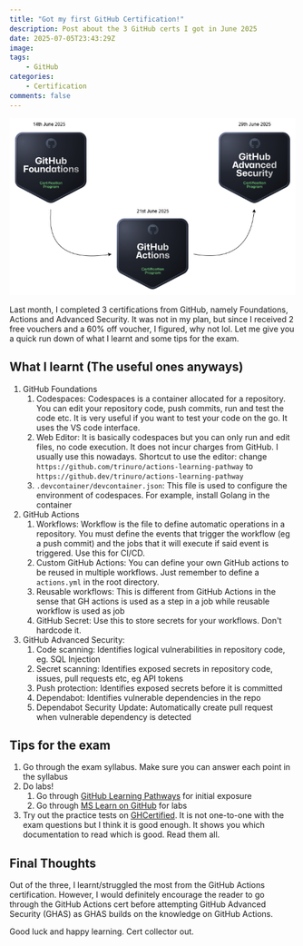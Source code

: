 ```yaml
---
title: "Got my first GitHub Certification!"
description: Post about the 3 GitHub certs I got in June 2025
date: 2025-07-05T23:43:29Z
image: 
tags:
    - GitHub
categories:
    - Certification
comments: false
---
```


![GH Cert Pathway](post/gh-cert-celeberation-post/GitHub_Certification_Pathway.png)

Last month, I completed 3 certifications from GitHub, namely Foundations, Actions and Advanced Security. It was not in my plan, but since I received 2 free vouchers and a 60% off voucher, I figured, why not lol. Let me give you a quick run down of what I learnt and some tips for the exam.

## What I learnt (The useful ones anyways)
1. GitHub Foundations
	1. Codespaces: Codespaces is a container allocated for a repository. You can edit your repository code, push commits, run and test the code etc. It is very useful if you want to test your code on the go. It uses the VS code interface.
	2. Web Editor: It is basically codespaces but you can only run and edit files, no code execution. It does not incur charges from GitHub. I usually use this nowadays. Shortcut to use the editor: change `https://github.com/trinuro/actions-learning-pathway` to `https://github.dev/trinuro/actions-learning-pathway`
	3. `.devcontainer/devcontainer.json`: This file is used to configure the environment of codespaces. For example, install Golang in the container
2. GitHub Actions
	1. Workflows: Workflow is the file to define automatic operations in a repository. You must define the events that trigger the workflow (eg a push commit) and the jobs that it will execute if said event is triggered. Use this for CI/CD.
	2. Custom GitHub Actions: You can define your own GitHub actions to be reused in multiple workflows. Just remember to define a `actions.yml` in the root directory.
	3. Reusable workflows: This is different from GitHub Actions in the sense that GH actions is used as a step in a job while reusable workflow is used as job
	4. GitHub Secret: Use this to store secrets for your workflows. Don't hardcode it.
3. GitHub Advanced Security:
	1. Code scanning: Identifies logical vulnerabilities in repository code, eg. SQL Injection
	2. Secret scanning: Identifies exposed secrets in repository code, issues, pull requests etc, eg API tokens
	3. Push protection: Identifies exposed secrets before it is committed
	4. Dependabot: Identifies vulnerable dependencies in the repo
	5. Dependabot Security Update: Automatically create pull request when vulnerable dependency is detected
## Tips for the exam
1. Go through the exam syllabus. Make sure you can answer each point in the syllabus
2. Do labs!
	1. Go through [GitHub Learning Pathways](https://resources.github.com/learn/pathways/) for initial exposure
	2. Go through [MS Learn on GitHub](https://learn.microsoft.com/en-us/training/github/) for labs
3. Try out the practice tests on [GHCertified](https://ghcertified.com/practice_tests/). It is not one-to-one with the exam questions but I think it is good enough. It shows you which documentation to read which is good. Read them all.

## Final Thoughts
Out of the three, I learnt/struggled the most from the GitHub Actions certification. However, I would definitely encourage the reader to go through the GitHub Actions cert before attempting GitHub Advanced Security (GHAS) as GHAS builds on the knowledge on GitHub Actions.

Good luck and happy learning. Cert collector out.